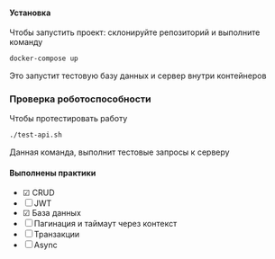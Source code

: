 
#### Установка
Чтобы запустить проект: склонируйте репозиторий и выполните команду


```bash
docker-compose up
```
Это запустит тестовую базу данных и сервер внутри контейнеров

### Проверка роботоспособности

Чтобы протестировать работу
```bash
./test-api.sh
```
Данная команда, выполнит тестовые запросы к серверу

#### Выполнены практики

- ☑ CRUD
- ☐ JWT
- ☑ База данных
- ☐ Пагинация и таймаут через контекст
- ☐ Транзакции
- ☐ Async

